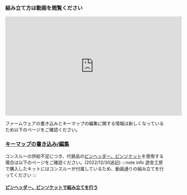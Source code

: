 ### 組み立て方は動画を閲覧ください
<iframe width="560" height="315" src="https://www.youtube.com/embed/OMuzNW9ZhBI?si=5q3G8V-sfCyGk71v" title="YouTube video player" frameborder="0" allow="accelerometer; autoplay; clipboard-write; encrypted-media; gyroscope; picture-in-picture; web-share" referrerpolicy="strict-origin-when-cross-origin" allowfullscreen></iframe>

ファームウェアの書き込みとキーマップの編集に関する情報は新しくなっているため以下のページをご確認ください。  
### [キーマップの書き込み/編集](firmware.md)


コンスルーの供給不足につき、代替品の[ピンヘッダー、ピンソケット](https://shop.yushakobo.jp/products/3696)を使用する場合は以下のページをご確認ください。(2022/12/30追記)
:::note info
    遊舎工房で購入したキットにはコンスルーが付属しているため、動画通りの組み立てを行ってください
:::
#### [ピンヘッダー、ピンソケットで組み立てを行う](Lily58_Lite_Rev2_PinHeader.md)
